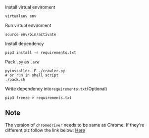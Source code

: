 Install virtual enviroment
```
virtualenv env
```
Run virtual enviroment
```
source env/bin/activate
```
Install dependency
```
pip3 install -r requirements.txt
```
Pack `.py` as `.exe`
```
pyinstaller -F ./crawler.py
# or run in shell script
./pack.sh
```
Write dependency into`requirements.txt`(Optional)
```
pip3 freeze > requirements.txt
```

## Note
The version of `chromedriver` needs to be same as Chrome. 
If they're different,plz follow the link below:
[Here](https://chentsungyu.github.io/2019/09/03/Python/%5BPython%5D%20%E7%88%AC%E8%9F%B2%E7%AD%86%E8%A8%983-%20Selenium/#%E7%89%88%E6%9C%AC%E5%95%8F%E9%A1%8C)
